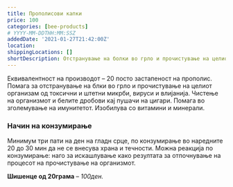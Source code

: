 ```yaml
---
title: Прополисови капки
price: 100
categories: [bee-products]
# YYYY-MM-DDTHH:MM:SSZ
addedDate: '2021-01-27T21:42:00Z'
location:
shippingLocations: []
shortDescription: Отстранување на болки во грло и прочистување на целиот организам од токсични и штетни микрби, вируси и влијанија
---
```


Еквивалентност на производот – 20 посто застапеност на прополис. Помага за отстранување на блки во грло и прочистување на целиот организам од токсични и штетни микрби, вируси и влијанија. Чистење на организмот и белите дробови кај пушачи на цигари. Помага во зголемување на имунитетот. Изобилува со витамини и минерали.

### Начин на конзумирање

Минимум три пати на ден на гладн срце, по конзумирање во наредните 20 до 30 мин да не се внесува храна и течности.
Можна реакција по конзумирање: наго за искашлување како резултата за отпочнување на процесот на прочистување на организмот.

**Шишенце од 20грама** – *100ден.*